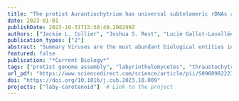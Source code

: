```yaml
---
title: "The protist Aurantiochytrium has universal subtelomeric rDNAs and is a host for mirusviruses"
date: 2023-01-01
publishDate: 2023-10-31T15:58:49.208299Z
authors: ["Jackie L. Collier", "Joshua S. Rest", "Lucie Gallot-Lavallée", "Erik Lavington", "Alan Kuo", "Jerry Jenkins", "Chris Plott", "Jasmyn Pangilinan", "Chris Daum", "Igor V. Grigoriev", "Gina V. Filloramo", "Anna M. G. Novák Vanclová", "John M. Archibald"]
publication_types: ["2"]
abstract: "Summary Viruses are the most abundant biological entities in the world’s oceans, where they play important ecological and biogeochemical roles. Metagenomics is revealing new groups of eukaryotic viruses, although disconnected from known hosts. Among these are the recently described mirusviruses, which share some similarities with herpesviruses.1 50 years ago, “herpes-type” viral particles2 were found in a thraustochytrid member of the labyrinthulomycetes, a diverse group of abundant and ecologically important marine eukaryotes,3,4 but could not be further characterized by methods then available. Long-read sequencing has allowed us to connect the biology of mirusviruses and thraustochytrids. We sequenced the genome of the genetically tractable model thraustochytrid Aurantiochytrium limacinum ATCC MYA-1381 and found that its 26 linear chromosomes have an extraordinary configuration. Subtelomeric ribosomal DNAs (rDNAs) found at all chromosome ends are interspersed with long repeated sequence elements denoted as long repeated-telomere and rDNA spacers (LORE-TEARS). We identified two genomic elements that are related to mirusvirus genomes. The first is a ∼300-kbp episome (circular element 1 [CE1]) present at a high copy number. Strikingly, the second, distinct, mirusvirus-like element is integrated between two sets of rDNAs and LORE-TEARS at the left end of chromosome 15 (LE-Chr15). Similar to metagenomically derived mirusviruses, these putative A. limacinum mirusviruses have a virion module related to that of herpesviruses along with an informational module related to nucleocytoplasmic large DNA viruses (NCLDVs). CE1 and LE-Chr15 bear striking similarities to episomal and endogenous latent forms of herpesviruses, respectively, and open new avenues of research into marine virus-host interactions."
featured: false
publication: "*Current Biology*"
tags: ["protist genome assembly", "labyrinthulomycetes", "thraustochytrids", "endogenous viruses", "viral episome", "host-virus co-evolution", "subtelomeric rDNAs", "long repeated-telomere and rDNA spacers", "LORE-TEARS", "duplodnaviria", "varidnaviria"]
url_pdf: "https://www.sciencedirect.com/science/article/pii/S0960982223013684"
doi: "https://doi.org/10.1016/j.cub.2023.10.009"
projects: ["laby-carotenoid"]  # Link to the project
---
```


